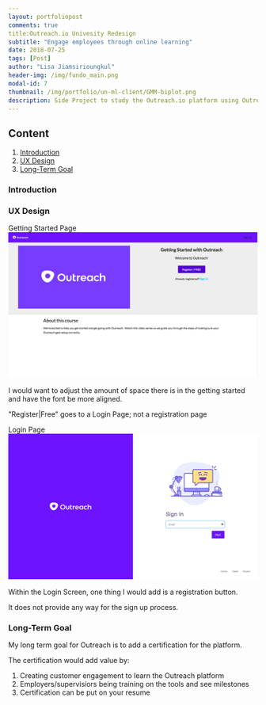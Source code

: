 ```yaml
---
layout: portfoliopost
comments: true
title:Outreach.io Univesity Redesign
subtitle: "Engage employees through online learning"
date: 2018-07-25
tags: [Post]
author: "Lisa Jiamsirioungkul"
header-img: /img/fundo_main.png
modal-id: 7
thumbnail: /img/portfolio/un-ml-client/GMM-biplot.png
description: Side Project to study the Outreach.io platform using Outreach's University site.
---
```


## Content
1. [Introduction](#intro) 
2. [UX Design](#UX)
3. [Long-Term Goal](#long-term)

### Introduction <a name="intro"></a>

### UX Design <a name="UX"></a>

Getting Started Page
<img src="/img/portfolio/Outreach/Getting-started.png" width="718px">

I would want to adjust the amount of space there is in the getting started and have the font be more aligned.

"Register|Free" goes to a Login Page; not a registration page

Login Page
<img src="/img/portfolio/Outreach/Login-screen.png" width="718px">

Within the Login Screen, one thing I would add is a registration button.

It does not provide any way for the sign up process. 

### Long-Term Goal <a name="long-term"></a>
My long term goal for Outreach is to add a certification for the platform.

The certification would add value by:

1. Creating customer engagement to learn the Outreach platform
2. Employers/supervisiors being training on the tools and see milestones
3. Certification can be put on your resume




